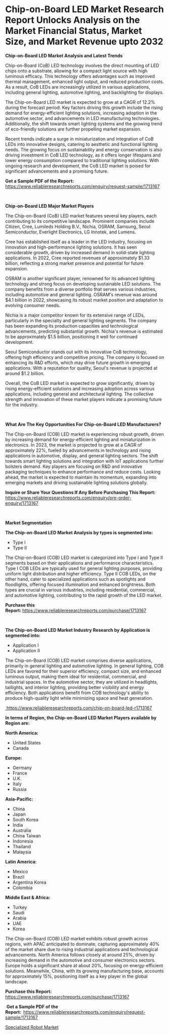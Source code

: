<p><h1>Chip-on-Board LED Market Research Report Unlocks Analysis on the Market Financial Status, Market Size, and Market Revenue upto 2032</h1></p><p><strong>Chip-on-Board LED Market Analysis and Latest Trends</strong></p>
<p><p>Chip-on-Board (CoB) LED technology involves the direct mounting of LED chips onto a substrate, allowing for a compact light source with high luminous efficacy. This technology offers advantages such as improved thermal management, enhanced light output, and reduced production costs. As a result, CoB LEDs are increasingly utilized in various applications, including general lighting, automotive lighting, and backlighting for displays.</p><p>The Chip-on-Board LED market is expected to grow at a CAGR of 12.2% during the forecast period. Key factors driving this growth include the rising demand for energy-efficient lighting solutions, increasing adoption in the automotive sector, and advancements in LED manufacturing technologies. Additionally, the shift towards smart lighting systems and the growing trend of eco-friendly solutions are further propelling market expansion.  </p><p>Recent trends indicate a surge in miniaturization and integration of CoB LEDs into innovative designs, catering to aesthetic and functional lighting needs. The growing focus on sustainability and energy conservation is also driving investment in CoB LED technology, as it offers longer lifespans and lower energy consumption compared to traditional lighting solutions. With ongoing research and development, the CoB LED market is poised for significant advancements and a promising future.</p></p>
<p><strong>Get a Sample PDF of the Report:&nbsp;</strong> <a href="https://www.reliableresearchreports.com/enquiry/request-sample/1713167?utm_campaign=2208&utm_medium=2&utm_source=Github&utm_content=ia&utm_term=28032025&utm_id=chip-on-board-led">https://www.reliableresearchreports.com/enquiry/request-sample/1713167</a></p>
<p>&nbsp;</p>
<p><strong>Chip-on-Board LED Major Market Players</strong></p>
<p><p>The Chip-on-Board (CoB) LED market features several key players, each contributing to its competitive landscape. Prominent companies include Citizen, Cree, Lumileds Holding B.V., Nichia, OSRAM, Samsung, Seoul Semiconductor, Everlight Electronics, LG Innotek, and Lumens.</p><p>Cree has established itself as a leader in the LED industry, focusing on innovation and high-performance lighting solutions. It has seen considerable growth, driven by increased demand in solid-state lighting applications. In 2022, Cree reported revenues of approximately $1.33 billion, reflecting a strong market presence and potential for future expansion.</p><p>OSRAM is another significant player, renowned for its advanced lighting technology and strong focus on developing sustainable LED solutions. The company benefits from a diverse portfolio that serves various industries, including automotive and general lighting. OSRAM's revenue was around $4.1 billion in 2022, showcasing its robust market position and adaptation to evolving consumer needs.</p><p>Nichia is a major competitor known for its extensive range of LEDs, particularly in the specialty and general lighting segments. The company has been expanding its production capacities and technological advancements, predicting substantial growth. Nichia's revenue is estimated to be approximately $1.5 billion, positioning it well for continued development.</p><p>Seoul Semiconductor stands out with its innovative CoB technology, offering high efficiency and competitive pricing. The company is focused on enhancing its R&D efforts, which may drive future growth in emerging applications. With a reputation for quality, Seoul's revenue is projected at around $1.2 billion.</p><p>Overall, the CoB LED market is expected to grow significantly, driven by rising energy-efficient solutions and increasing adoption across various applications, including general and architectural lighting. The collective strength and innovation of these market players indicate a promising future for the industry.</p></p>
<p>&nbsp;</p>
<p><strong>What Are The Key Opportunities For Chip-on-Board LED Manufacturers?</strong></p>
<p><p>The Chip-on-Board (COB) LED market is experiencing robust growth, driven by increasing demand for energy-efficient lighting and miniaturization in electronics. In 2023, the market is projected to grow at a CAGR of approximately 22%, fueled by advancements in technology and rising applications in automotive, display, and general lighting sectors. The shift towards smart lighting solutions and integration with IoT applications further bolsters demand. Key players are focusing on R&D and innovative packaging techniques to enhance performance and reduce costs. Looking ahead, the market is expected to maintain its momentum, expanding into emerging markets and driving sustainable lighting solutions globally.</p></p>
<p><strong>Inquire or Share Your Questions If Any Before Purchasing This Report:</strong> <a href="https://www.reliableresearchreports.com/enquiry/pre-order-enquiry/1713167?utm_campaign=2208&utm_medium=2&utm_source=Github&utm_content=ia&utm_term=28032025&utm_id=chip-on-board-led">https://www.reliableresearchreports.com/enquiry/pre-order-enquiry/1713167</a></p>
<p>&nbsp;</p>
<p><strong>Market Segmentation</strong></p>
<p><strong>The Chip-on-Board LED Market Analysis by types is segmented into:</strong></p>
<p><ul><li>Type I</li><li>Type II</li></ul></p>
<p><p>The Chip-on-Board (COB) LED market is categorized into Type I and Type II segments based on their applications and performance characteristics. Type I COB LEDs are typically used for general lighting purposes, providing uniform light distribution and higher efficiency. Type II COB LEDs, on the other hand, cater to specialized applications such as spotlights and floodlights, offering focused illumination and enhanced brightness. Both types are crucial in various industries, including residential, commercial, and automotive lighting, contributing to the rapid growth of the LED market.</p></p>
<p><strong>Purchase this Report:&nbsp;</strong><a href="https://www.reliableresearchreports.com/purchase/1713167?utm_campaign=2208&utm_medium=2&utm_source=Github&utm_content=ia&utm_term=28032025&utm_id=chip-on-board-led">https://www.reliableresearchreports.com/purchase/1713167</a></p>
<p>&nbsp;</p>
<p><strong>The Chip-on-Board LED Market Industry Research by Application is segmented into:</strong></p>
<p><ul><li>Application I</li><li>Application II</li></ul></p>
<p><p>The Chip-on-Board (COB) LED market comprises diverse applications, primarily in general lighting and automotive lighting. In general lighting, COB LEDs are favored for their superior efficiency, compact size, and enhanced luminous output, making them ideal for residential, commercial, and industrial spaces. In the automotive sector, they are utilized in headlights, taillights, and interior lighting, providing better visibility and energy efficiency. Both applications benefit from COB technology's ability to produce high-quality light while minimizing space and heat generation.</p></p>
<p><a href="https://www.reliableresearchreports.com/chip-on-board-led-r1713167?utm_campaign=2208&utm_medium=2&utm_source=Github&utm_content=ia&utm_term=28032025&utm_id=chip-on-board-led">&nbsp;https://www.reliableresearchreports.com/chip-on-board-led-r1713167</a></p>
<p><strong>In terms of Region, the Chip-on-Board LED Market Players available by Region are:</strong></p>
<p>
    <p> <strong> North America: </strong>
        <ul>
            <li>United States</li>
            <li>Canada</li>
        </ul>
        </p> 
    <p> <strong> Europe: </strong>
        <ul>
            <li>Germany</li>
            <li>France</li>
            <li>U.K.</li>
            <li>Italy</li>
            <li>Russia</li>
        </ul>
        </p> 
    <p> <strong> Asia-Pacific: </strong>
        <ul>
            <li>China</li>
            <li>Japan</li>
            <li>South Korea</li>
            <li>India</li>
            <li>Australia</li>
            <li>China Taiwan</li>
            <li>Indonesia</li>
            <li>Thailand</li>
            <li>Malaysia</li>
        </ul>
        </p> 
    <p> <strong> Latin America: </strong>
        <ul>
            <li>Mexico</li>
            <li>Brazil</li>
            <li>Argentina Korea</li>
            <li>Colombia</li>
        </ul>
        </p> 
    <p> <strong> Middle East & Africa: </strong>
        <ul>
            <li>Turkey</li>
            <li>Saudi</li>
            <li>Arabia</li>
            <li>UAE</li>
            <li>Korea</li>
        </ul>
    </p>
    </p>
<p><p>The Chip-on-Board (COB) LED market exhibits robust growth across regions, with APAC anticipated to dominate, capturing approximately 40% of the market share due to rising industrial applications and technological advancements. North America follows closely at around 25%, driven by increasing demand in the automotive and consumer electronics sectors. Europe holds a significant share at about 20%, focusing on energy-efficient solutions. Meanwhile, China, with its growing manufacturing base, accounts for approximately 15%, positioning itself as a key player in the global landscape.</p></p>
<p><strong>Purchase this Report: </strong><a href="https://www.reliableresearchreports.com/purchase/1713167?utm_campaign=2208&utm_medium=2&utm_source=Github&utm_content=ia&utm_term=28032025&utm_id=chip-on-board-led">https://www.reliableresearchreports.com/purchase/1713167</a></p>
<p>&nbsp;<strong>Get a Sample PDF of the Report:&nbsp;&nbsp;</strong><a href="https://www.reliableresearchreports.com/enquiry/request-sample/1713167?utm_campaign=2208&utm_medium=2&utm_source=Github&utm_content=ia&utm_term=28032025&utm_id=chip-on-board-led">https://www.reliableresearchreports.com/enquiry/request-sample/1713167</a></p>
<p><strong></strong></p>
<p><p><a href="https://github.com/nathandecarvalho/Market-Research-Report-List-6/blob/main/specialized-robot-market.md?utm_campaign=2208&utm_medium=2&utm_source=Github&utm_content=ia&utm_term=28032025&utm_id=chip-on-board-led">Specialized Robot Market</a></p></p>